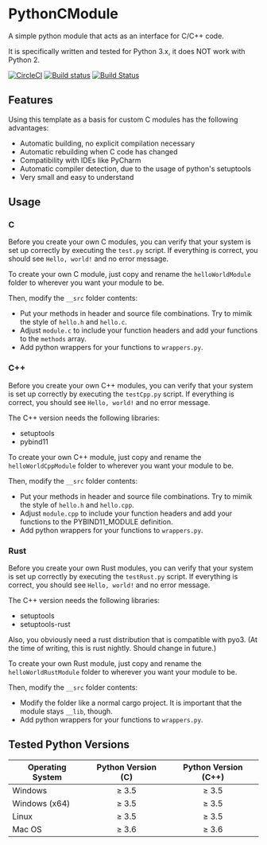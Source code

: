 # PythonCModule
A simple python module that acts as an interface for C/C++ code.

It is specifically written and tested for Python 3.x, it does NOT work with Python 2.

[![CircleCI](https://circleci.com/gh/Finomnis/PythonCModule.svg?style=svg)](https://circleci.com/gh/Finomnis/PythonCModule)
[![Build status](https://ci.appveyor.com/api/projects/status/i2vbur3oauom6j4m?svg=true)](https://ci.appveyor.com/project/Finomnis/pythoncmodule)
[![Build Status](https://travis-ci.org/Finomnis/PythonCModule.svg?branch=master)](https://travis-ci.org/Finomnis/PythonCModule)

## Features
Using this template as a basis for custom C modules has the following advantages:
* Automatic building, no explicit compilation necessary
* Automatic rebuilding when C code has changed
* Compatibility with IDEs like PyCharm
* Automatic compiler detection, due to the usage of python's setuptools
* Very small and easy to understand

## Usage
### C
Before you create your own C modules, you can verify that your system is set up correctly by executing the ``test.py`` script.
If everything is correct, you should see ``Hello, world!`` and no error message.

To create your own C module, just copy and rename the ``helloWorldModule`` folder to wherever you want your module to be.

Then, modify the ``__src`` folder contents:
* Put your methods in header and source file combinations. Try to mimik the style of ``hello.h`` and ``hello.c``.
* Adjust ``module.c`` to include your function headers and add your functions to the ``methods`` array.
* Add python wrappers for your functions to ``wrappers.py``.

### C++
Before you create your own C++ modules, you can verify that your system is set up correctly by executing the ``testCpp.py`` script.
If everything is correct, you should see ``Hello, world!`` and no error message.

The C++ version needs the following libraries:
* setuptools
* pybind11

To create your own C++ module, just copy and rename the ``helloWorldCppModule`` folder to wherever you want your module to be.

Then, modify the ``__src`` folder contents:
* Put your methods in header and source file combinations. Try to mimik the style of ``hello.h`` and ``hello.cpp``.
* Adjust ``module.cpp`` to include your function headers and add your functions to the PYBIND11_MODULE definition.
* Add python wrappers for your functions to ``wrappers.py``.

### Rust
Before you create your own Rust modules, you can verify that your system is set up correctly by executing the ``testRust.py`` script.
If everything is correct, you should see ``Hello, world!`` and no error message.

The C++ version needs the following libraries:
* setuptools
* setuptools-rust

Also, you obviously need a rust distribution that is compatible with pyo3.
(At the time of writing, this is rust nightly. Should change in future.)

To create your own Rust module, just copy and rename the ``helloWorldRustModule`` folder to wherever you want your module to be.

Then, modify the ``__src`` folder contents:
* Modify the folder like a normal cargo project. It is important that the module stays ``__lib``, though.
* Add python wrappers for your functions to ``wrappers.py``.


## Tested Python Versions

| Operating System | Python Version (C) | Python Version (C++) |
| ---------------- |:------------------:|:--------------------:|
| Windows          | &ge; 3.5           | &ge; 3.5             |
| Windows (x64)    | &ge; 3.5           | &ge; 3.5             |
| Linux            | &ge; 3.5           | &ge; 3.5             |
| Mac OS           | &ge; 3.6           | &ge; 3.6             |
